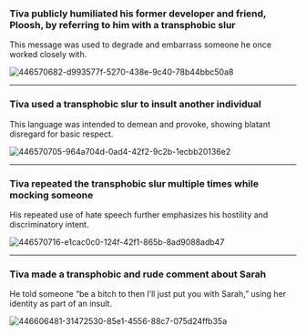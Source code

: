 ### Tiva publicly humiliated his former developer and friend, Ploosh, by referring to him with a transphobic slur
This message was used to degrade and embarrass someone he once worked closely with.

![446570682-d993577f-5270-438e-9c40-78b44bbc50a8](https://github.com/user-attachments/assets/34a94e58-885c-49af-8d83-ada7d90b2fe3)

---

### Tiva used a transphobic slur to insult another individual
This language was intended to demean and provoke, showing blatant disregard for basic respect.

![446570705-964a704d-0ad4-42f2-9c2b-1ecbb20136e2](https://github.com/user-attachments/assets/f62aba06-07dc-4e93-855e-19b4fe1a883e)

---


### Tiva repeated the transphobic slur multiple times while mocking someone
His repeated use of hate speech further emphasizes his hostility and discriminatory intent.

![446570716-e1cac0c0-124f-42f1-865b-8ad9088adb47](https://github.com/user-attachments/assets/010f7a68-495f-458e-a281-f2cc403e013c)

---
### Tiva made a transphobic and rude comment about Sarah
He told someone “be a bitch to then I’ll just put you with Sarah,” using her identity as part of an insult.

![446606481-31472530-85e1-4556-88c7-075d24ffb35a](https://github.com/user-attachments/assets/3309044c-77e9-492c-bc69-62601c5aa99a)
